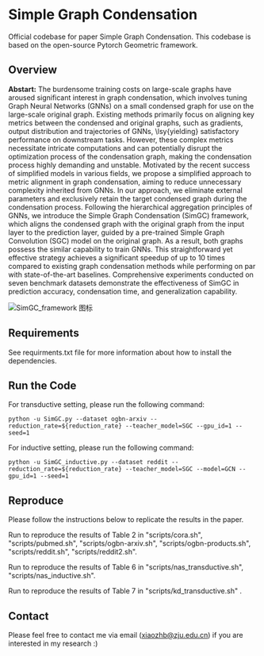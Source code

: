 # Simple Graph Condensation
Official codebase for paper Simple Graph Condensation.  This codebase is based on the open-source Pytorch Geometric framework.

## Overview

**Abstart:** The burdensome training costs on large-scale graphs have aroused significant interest in graph condensation, which involves tuning Graph Neural Networks (GNNs) on a small condensed graph for use on the large-scale original graph. Existing methods primarily focus on aligning key metrics between the condensed and original graphs, such as gradients, output distribution and trajectories of GNNs, \lsy{yielding} satisfactory performance on downstream tasks.
However, these complex metrics necessitate intricate computations and can potentially disrupt the optimization process of the condensation graph, making the condensation process highly demanding and unstable.
Motivated by the recent success of simplified models in various fields, we propose a simplified approach to metric alignment in graph condensation, aiming to reduce unnecessary complexity inherited from GNNs.
In our approach, we eliminate external parameters and exclusively retain the target condensed graph during the condensation process.
Following the hierarchical aggregation principles of GNNs, we introduce the Simple Graph Condensation (SimGC) framework, which aligns the condensed graph with the original graph from the input layer to the prediction layer, guided by a pre-trained Simple Graph Convolution (SGC) model on the original graph. As a result, both graphs possess the similar capability to train GNNs.
This straightforward yet effective strategy achieves a significant speedup of up to 10 times compared to existing graph condensation methods while performing on par with state-of-the-art baselines.
Comprehensive experiments conducted on seven benchmark datasets demonstrate the effectiveness of SimGC in prediction accuracy, condensation time, and generalization capability.

![SimGC_framework 图标]([https://github.com/BangHonor/DisCo/blob/main/SimGC_framework.png](https://github.com/BangHonor/SimGC/blob/main/SimGC_framework.png))

## Requirements
See requirments.txt file for more information about how to install the dependencies.

## Run the Code
For transductive setting, please run the following command:
```
python -u SimGC.py --dataset ogbn-arxiv --reduction_rate=${reduction_rate} --teacher_model=SGC --gpu_id=1 --seed=1
```


For inductive setting, please run the following command:
```
python -u SimGC_inductive.py --dataset reddit --reduction_rate=${reduction_rate} --teacher_model=SGC --model=GCN --gpu_id=1 --seed=1 
```


## Reproduce
Please follow the instructions below to replicate the results in the paper.

Run to reproduce the results of Table 2  in "scripts/cora.sh",  "scripts/pubmed.sh", "scripts/ogbn-arxiv.sh", "scripts/ogbn-products.sh", "scripts/reddit.sh", "scripts/reddit2.sh".

Run to reproduce the results of Table 6 in "scripts/nas_transductive.sh", "scripts/nas_inductive.sh".

Run to reproduce the results of Table 7 in "scripts/kd_transductive.sh" . 


## Contact
Please feel free to contact me via email (xiaozhb@zju.edu.cn) if you are interested in my research :)
